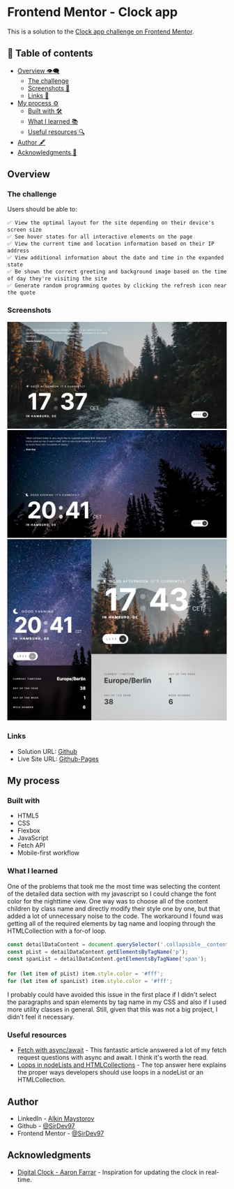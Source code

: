 # Frontend Mentor - Clock app

This is a solution to the [Clock app challenge on Frontend Mentor](https://www.frontendmentor.io/challenges/clock-app-LMFaxFwrM).

## 📑 Table of contents

- [Overview 👁‍🗨](#overview)
  - [The challenge](#the-challenge)
  - [Screenshots 📸](#screenshots)
  - [Links 🔗](#links)
- [My process ⚙](#my-process)
  - [Built with 🛠](#built-with)
  - [What I learned 📚](#what-i-learned)
  - [Useful resources 🔍](#useful-resources)
- [Author 🖋](#author)
- [Acknowledgments 🙏](#acknowledgments)

## Overview

### The challenge

Users should be able to:

    ✅ View the optimal layout for the site depending on their device's screen size
    ✅ See hover states for all interactive elements on the page
    ✅ View the current time and location information based on their IP address
    ✅ View additional information about the date and time in the expanded state
    ✅ Be shown the correct greeting and background image based on the time of day they're visiting the site
    ✅ Generate random programming quotes by clicking the refresh icon near the quote

### Screenshots

![](https://github.com/SirDev97/clock-app/blob/main/assets/solution/daytime-desktop.jpeg?raw=true)
![](https://github.com/SirDev97/clock-app/blob/main/assets/solution/nighttime-desktop.jpeg?raw=true)
![](https://github.com/SirDev97/clock-app/blob/main/assets/solution/combined.png?raw=true)

### Links

- Solution URL: [Github](https://github.com/SirDev97/clock-app)
- Live Site URL: [Github-Pages](https://sirdev97.github.io/clock-app/)

## My process

### Built with

- HTML5
- CSS
- Flexbox
- JavaScript
- Fetch API
- Mobile-first workflow

### What I learned

One of the problems that took me the most time was selecting the content of the detailed data section with my javascript so I could change the font color for the nighttime view. One way was to choose all of the content children by class name and directly modify their style one by one, but that added a lot of unnecessary noise to the code. The workaround I found was getting all of the required elements by tag name and looping through the HTMLCollection with a for-of loop.

```js
const detailDataContent = document.querySelector('.collapsible__content');
const pList = detailDataContent.getElementsByTagName('p');
const spanList = detailDataContent.getElementsByTagName('span');

for (let item of pList) item.style.color = '#fff';
for (let item of spanList) item.style.color = '#fff';
```

I probably could have avoided this issue in the first place if I didn't select the paragraphs and span elements by tag name in my CSS and also if I used more utility classes in general. Still, given that this was not a big project, I didn't feel it necessary.

### Useful resources

- [Fetch with async/await](https://dmitripavlutin.com/javascript-fetch-async-await/) - This fantastic article answered a lot of my fetch request questions with async and await. I think it's worth the read.
- [Loops in nodeLists and HTMLCollections](https://stackoverflow.com/questions/22754315/for-loop-for-htmlcollection-elements) - The top answer here explains the proper ways developers should use loops in a nodeList or an HTMLCollection.

## Author

- LinkedIn - [Alkin Maystorov](https://www.linkedin.com/in/alkin-maystorov/)
- Github - [@SirDev97](https://github.com/SirDev97)
- Frontend Mentor - [@SirDev97](https://www.frontendmentor.io/profile/SirDev97)

## Acknowledgments

- [Digital Clock - Aaron Farrar](https://codepen.io/afarrar/pen/JRaEjP) - Inspiration for updating the clock in real-time.
